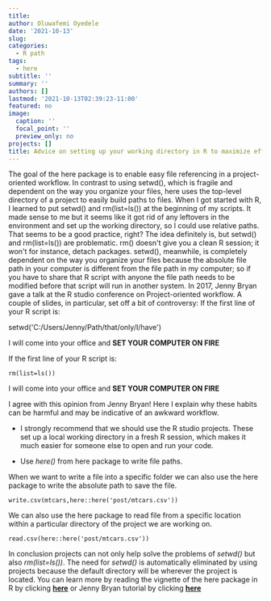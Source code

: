 ```yaml
---
title: 
author: Oluwafemi Oyedele
date: '2021-10-13'
slug: 
categories:
  - R path
tags:
  - here
subtitle: ''
summary: ''
authors: []
lastmod: '2021-10-13T02:39:23-11:00'
featured: no
image:
  caption: ''
  focal_point: ''
  preview_only: no
projects: []
title: Advice on setting up your working directory in R to maximize effectiveness and reduce frustration
---
```



The goal of the here package is to enable easy file referencing in a project-oriented workflow. In contrast to using setwd(), which is fragile and dependent on the way you organize your files, here uses the top-level directory of a project to easily build paths to files. 
When I got started with R, I learned to put setwd() and rm(list=ls()) at the beginning of my scripts. It made sense to me but it seems like it got rid of any leftovers in the environment and set up the working directory, so I could use relative paths. That seems to be a good practice, right? The idea definitely is, but setwd() and rm(list=ls()) are problematic. rm() doesn't give you a clean R session; it won't for instance, detach packages. setwd(), meanwhile, is completely dependent on the way you organize your files because the absolute file path in your computer is different from the file path in my computer; so if you have to share that R script with anyone the file path needs to be modified before that script will run in another system.
In 2017, Jenny Bryan gave a talk at the R studio conference on Project-oriented workflow. A couple of slides, in particular, set off a bit of controversy:
If the first line of your R script is:

setwd('C:/Users/Jenny/Path/that/only/I/have')


I will come into your office and **SET YOUR COMPUTER ON FIRE**

If the first line of your R script is:


```{r}
rm(list=ls())
```


I will come into your office and **SET YOUR COMPUTER ON FIRE**


I agree with this opinion from Jenny Bryan! Here I explain why these habits can be harmful and may be indicative of an awkward workflow.
-	I strongly recommend that we should use the R studio projects. These set up a local working directory in a fresh R session, which makes it much easier for someone else to open and run your code.


-	Use *here()* from here package to write file paths.


When we want to write a file into a specific folder we can also use the here package to write the absolute path to save the file.

```{r}
write.csv(mtcars,here::here('post/mtcars.csv'))
```
We can also use the here package to read file from a specific location within a particular directory of the project we are working on.

```{r}
read.csv(here::here('post/mtcars.csv'))
```



In conclusion projects can not only help solve the problems of *setwd()* but also *rm(list=ls())*. The need for *setwd()* is automatically eliminated by using projects because the default directory will be wherever the project is located. You can learn more by reading the vignette of the here package in R by clicking [**here**](https://cran.r-project.org/web/packages/here/here.pdf) or Jenny Bryan tutorial by clicking [**here**](https://www.tidyverse.org/blog/2017/12/workflow-vs-script/)



<style type="text/css">
h1.title {
  font-size: 12px;
  color: Dark;
  text-align: justify;
}
<style>
body{
text-align: justify}




